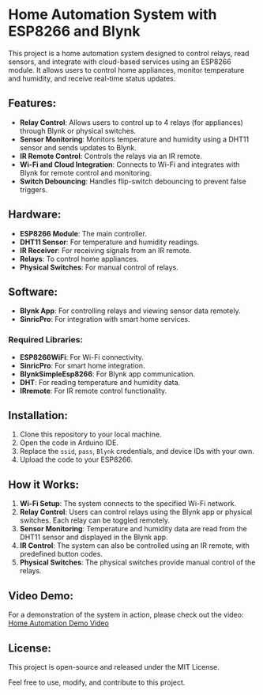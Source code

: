 # Home Automation System with ESP8266 and Blynk

This project is a home automation system designed to control relays, read sensors, and integrate with cloud-based services using an ESP8266 module. It allows users to control home appliances, monitor temperature and humidity, and receive real-time status updates.

## Features:
- **Relay Control**: Allows users to control up to 4 relays (for appliances) through Blynk or physical switches.
- **Sensor Monitoring**: Monitors temperature and humidity using a DHT11 sensor and sends updates to Blynk.
- **IR Remote Control**: Controls the relays via an IR remote.
- **Wi-Fi and Cloud Integration**: Connects to Wi-Fi and integrates with Blynk for remote control and monitoring.
- **Switch Debouncing**: Handles flip-switch debouncing to prevent false triggers.
  
## Hardware:
- **ESP8266 Module**: The main controller.
- **DHT11 Sensor**: For temperature and humidity readings.
- **IR Receiver**: For receiving signals from an IR remote.
- **Relays**: To control home appliances.
- **Physical Switches**: For manual control of relays.
  
## Software:
- **Blynk App**: For controlling relays and viewing sensor data remotely.
- **SinricPro**: For integration with smart home services.

### Required Libraries:
- **ESP8266WiFi**: For Wi-Fi connectivity.
- **SinricPro**: For smart home integration.
- **BlynkSimpleEsp8266**: For Blynk app communication.
- **DHT**: For reading temperature and humidity data.
- **IRremote**: For IR remote control functionality.

## Installation:
1. Clone this repository to your local machine.
2. Open the code in Arduino IDE.
3. Replace the `ssid`, `pass`, `Blynk` credentials, and device IDs with your own.
4. Upload the code to your ESP8266.

## How it Works:
1. **Wi-Fi Setup**: The system connects to the specified Wi-Fi network.
2. **Relay Control**: Users can control relays using the Blynk app or physical switches. Each relay can be toggled remotely.
3. **Sensor Monitoring**: Temperature and humidity data are read from the DHT11 sensor and displayed in the Blynk app.
4. **IR Control**: The system can also be controlled using an IR remote, with predefined button codes.
5. **Physical Switches**: The physical switches provide manual control of the relays.

## Video Demo:
For a demonstration of the system in action, please check out the video:  
[Home Automation Demo Video](Output-Video.mp4)

## License:
This project is open-source and released under the MIT License.

Feel free to use, modify, and contribute to this project.


